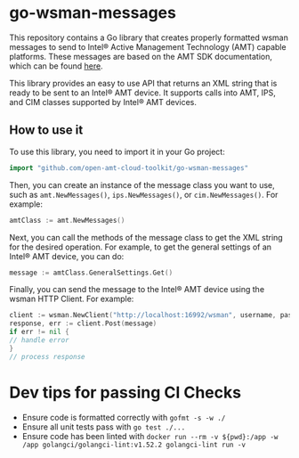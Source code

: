 # go-wsman-messages

This repository contains a Go library that creates properly formatted wsman messages to send to Intel® Active Management Technology (AMT) capable platforms. These messages are based on the AMT SDK documentation, which can be found [here](https://software.intel.com/content/www/us/en/develop/articles/intel-active-management-technology-software-development-kit-sdk.html).

This library provides an easy to use API that returns an XML string that is ready to be sent to an Intel® AMT device. It supports calls into AMT, IPS, and CIM classes supported by Intel® AMT devices.

## How to use it

To use this library, you need to import it in your Go project:
``` go
import "github.com/open-amt-cloud-toolkit/go-wsman-messages"
```

Then, you can create an instance of the message class you want to use, such as `amt.NewMessages()`, `ips.NewMessages()`, or `cim.NewMessages()`. For example:

```go
amtClass := amt.NewMessages()
```

Next, you can call the methods of the message class to get the XML string for the desired operation. For example, to get the general settings of an Intel® AMT device, you can do:

```go
message := amtClass.GeneralSettings.Get()
```

Finally, you can send the message to the Intel® AMT device using the wsman HTTP Client. For example:

```go
client := wsman.NewClient("http://localhost:16992/wsman", username, password, true)
response, err := client.Post(message) 
if err != nil {
// handle error
}
// process response
```


# Dev tips for passing CI Checks

- Ensure code is formatted correctly with `gofmt -s -w ./` 
- Ensure all unit tests pass with `go test ./...`
- Ensure code has been linted with `docker run --rm -v ${pwd}:/app -w /app golangci/golangci-lint:v1.52.2 golangci-lint run -v`